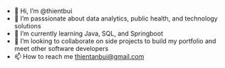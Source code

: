 - 👋 Hi, I’m @thientbui
- 👀 I’m passsionate about data analytics, public health, and technology solutions
- 🌱 I’m currently learning Java, SQL, and Springboot  
- 💞️ I’m looking to collaborate on side projects to build my portfolio and meet other software developers 
- 📫 How to reach me thientanbui@gmail.com

<!---
thientbui/thientbui is a ✨ special ✨ repository because its `README.md` (this file) appears on your GitHub profile.
You can click the Preview link to take a look at your changes.
--->
